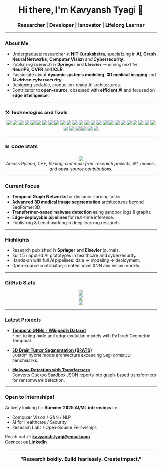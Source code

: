 
<h1 align="center">Hi there, I'm Kavyansh Tyagi 👋</h1>
<h3 align="center">Researcher | Developer | Innovator | Lifelong Learner</h3>

---

###  About Me
-  Undergraduate researcher at **NIT Kurukshetra**, specializing in **AI**, **Graph Neural Networks**, **Computer Vision** and **Cybersecurity**.
-  Publishing research in **Springer** and **Elsevier** — aiming next for **NeurIPS**, **CVPR** and **ICLR**.
-  Passionate about **dynamic systems modeling**, **3D medical imaging** and **AI-driven cybersecurity**.
-  Designing scalable, production-ready AI architectures.
-  Contributor to **open-source**, obsessed with **efficient AI** and focused on **edge intelligence**.

---
### ⚒️ Technologies and Tools

<p align="center">
  <!-- Languages -->
  <img src="https://img.shields.io/badge/Python-3776AB?style=for-the-badge&logo=python&logoColor=white" />
  <img src="https://img.shields.io/badge/C++-00599C?style=for-the-badge&logo=cplusplus&logoColor=white" />
  <img src="https://img.shields.io/badge/Rust-000000?style=for-the-badge&logo=rust&logoColor=white" />
  <img src="https://img.shields.io/badge/Java-007396?style=for-the-badge&logo=java&logoColor=white" />
  <img src="https://img.shields.io/badge/Jython-4B8BBE?style=for-the-badge&logo=python&logoColor=white" />
  <img src="https://img.shields.io/badge/MicroPython-2C3E50?style=for-the-badge&logo=micropython&logoColor=white" />
  <img src="https://img.shields.io/badge/Verilog-ED1C24?style=for-the-badge&logo=verilog&logoColor=white" />
  <img src="https://img.shields.io/badge/Bash-121011?style=for-the-badge&logo=gnubash&logoColor=white" />

  <!-- Core ML/DL -->
  <img src="https://img.shields.io/badge/PyTorch-EE4C2C?style=for-the-badge&logo=pytorch&logoColor=white" />
  <img src="https://img.shields.io/badge/TensorFlow-FF6F00?style=for-the-badge&logo=tensorflow&logoColor=white" />
  <img src="https://img.shields.io/badge/Keras-D00000?style=for-the-badge&logo=keras&logoColor=white" />
  <img src="https://img.shields.io/badge/ONNX-005CED?style=for-the-badge&logo=onnx&logoColor=white" />
  <img src="https://img.shields.io/badge/JAX-3EBA77?style=for-the-badge&logo=jax&logoColor=black" />
  <img src="https://img.shields.io/badge/Scikit--Learn-F7931E?style=for-the-badge&logo=scikit-learn&logoColor=white" />
  <img src="https://img.shields.io/badge/LightGBM-9ACD32?style=for-the-badge&logo=lightgbm&logoColor=black" />
  <img src="https://img.shields.io/badge/XGBoost-EC7026?style=for-the-badge" />

  <!-- Vision/NLP/Graph -->
  <img src="https://img.shields.io/badge/OpenCV-27338e?style=for-the-badge&logo=opencv&logoColor=white" />
  <img src="https://img.shields.io/badge/HuggingFace-FFD21F?style=for-the-badge&logo=huggingface&logoColor=black" />
  <img src="https://img.shields.io/badge/Transformers-ffcc00?style=for-the-badge&logo=transformers&logoColor=black" />
  <img src="https://img.shields.io/badge/torch_geometric-9933cc?style=for-the-badge" />
  <img src="https://img.shields.io/badge/NetworkX-003366?style=for-the-badge" />

  <!-- MLOps & Infra -->
  <img src="https://img.shields.io/badge/Weights_&_Biases-FFBE00?style=for-the-badge&logo=weightsandbiases&logoColor=black" />
  <img src="https://img.shields.io/badge/DVC-13AA52?style=for-the-badge&logo=dvc&logoColor=white" />
  <img src="https://img.shields.io/badge/Docker-2496ED?style=for-the-badge&logo=docker&logoColor=white" />
  <img src="https://img.shields.io/badge/Git-F05032?style=for-the-badge&logo=git&logoColor=white" />
  <img src="https://img.shields.io/badge/GitHub_Actions-2088FF?style=for-the-badge&logo=github-actions&logoColor=white" />
  <img src="https://img.shields.io/badge/Linux-FCC624?style=for-the-badge&logo=linux&logoColor=black" />

  <!-- Embedded / Hardware -->
  <img src="https://img.shields.io/badge/Arduino-00979D?style=for-the-badge&logo=arduino&logoColor=white" />
  <img src="https://img.shields.io/badge/Raspberry_Pi-C51A4A?style=for-the-badge&logo=raspberrypi&logoColor=white" />
  <img src="https://img.shields.io/badge/Xilinx-E21F25?style=for-the-badge&logo=xilinx&logoColor=white" />
  <img src="https://img.shields.io/badge/NVIDIA_Jetson-76B900?style=for-the-badge&logo=nvidia&logoColor=white" />
</p>

---

### 📊 Code Stats
<p align="center">
  <img src="https://img.shields.io/badge/Lines_of_Code-500,000%2B-blue?style=for-the-badge" />
  <br/>
  <i>Across Python, C++, Verilog, and more from research projects, ML models, and open-source contributions.</i>
</p>

---

###  Current Focus
-  **Temporal Graph Networks** for dynamic learning tasks.
-  **Advanced 3D medical image segmentation** architectures beyond SegFormer3D.
-  **Transformer-based malware detection** using sandbox logs & graphs.
-  **Edge-deployable pipelines** for real-time inference.
-  Publishing & benchmarking in deep learning research.

---

###  Highlights
-  Research published in **Springer** and **Elsevier** journals.
-  Built 5+ applied AI prototypes in healthcare and cybersecurity.
-  Hands-on with full AI pipelines: data → modeling → deployment.
-  Open-source contributor; created novel GNN and vision models.

---

###  GitHub Stats

<p align="center">
  <img src="https://github-readme-stats.vercel.app/api?username=kavyanshtyagi&show_icons=true&theme=transparent&count_private=true&hide_border=true&hide=issues" />
  <br/>
  <img src="https://github-readme-streak-stats.herokuapp.com?user=kavyanshtyagi&theme=transparent&hide_border=true" />
  <br/>
  <img src="https://github-readme-activity-graph.vercel.app/graph?username=kavyanshtyagi&theme=github-compact&hide_border=true" />
</p>

---

###  Latest Projects

-  **[Temporal GNNs - Wikipedia Dataset](#)**  
  Fine-tuning node and edge evolution models with PyTorch Geometric Temporal.

-  **[3D Brain Tumor Segmentation (BRATS)](#)**  
  Custom hybrid model architecture exceeding SegFormer3D benchmarks.

-  **[Malware Detection with Transformers](#)**  
  Converts Cuckoo Sandbox JSON reports into graph-based transformers for ransomware detection.

---

###  Open to Internships!
 Actively looking for **Summer 2025 AI/ML internships** in:
- Computer Vision / GNN / NLP
- AI for Healthcare / Security
- Research Labs / Open-Source Fellowships

 Reach out at: **[kavyansh.tyagi@email.com](mailto:kavyansh.tyagi@email.com)**  
 Connect on [**LinkedIn**](https://linkedin.com/in/kavyansh-tyagi)

---

<h3 align="center">"Research boldly. Build fearlessly. Create impact." </h3>
